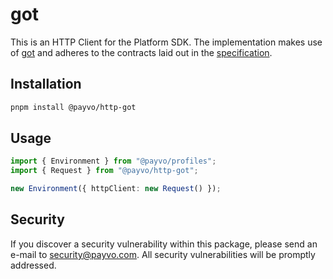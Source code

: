 # got

This is an HTTP Client for the Platform SDK. The implementation makes use of [got](https://github.com/sindresorhus/got) and adheres to the contracts laid out in the [specification](/docs/specification.md).

## Installation

```bash
pnpm install @payvo/http-got
```

## Usage

```typescript
import { Environment } from "@payvo/profiles";
import { Request } from "@payvo/http-got";

new Environment({ httpClient: new Request() });
```

## Security

If you discover a security vulnerability within this package, please send an e-mail to [security@payvo.com](mailto:security@payvo.com). All security vulnerabilities will be promptly addressed.
